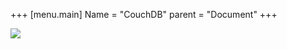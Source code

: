 +++
[menu.main]
Name = "CouchDB"
parent = "Document"
+++

![](https://upload.wikimedia.org/wikipedia/en/thumb/f/f8/CouchDB.svg/256px-CouchDB.svg.png)